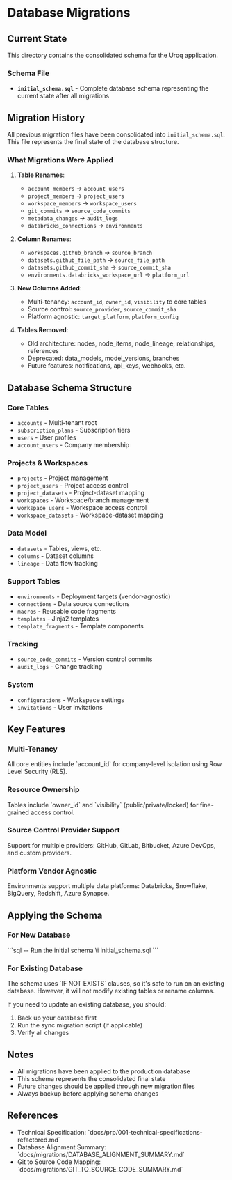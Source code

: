 # Database Migrations

## Current State

This directory contains the consolidated schema for the Uroq application.

### Schema File

- **`initial_schema.sql`** - Complete database schema representing the current state after all migrations

## Migration History

All previous migration files have been consolidated into `initial_schema.sql`. This file represents the final state of the database structure.

### What Migrations Were Applied

1. **Table Renames**:
   - `account_members` → `account_users`
   - `project_members` → `project_users`
   - `workspace_members` → `workspace_users`
   - `git_commits` → `source_code_commits`
   - `metadata_changes` → `audit_logs`
   - `databricks_connections` → `environments`

2. **Column Renames**:
   - `workspaces.github_branch` → `source_branch`
   - `datasets.github_file_path` → `source_file_path`
   - `datasets.github_commit_sha` → `source_commit_sha`
   - `environments.databricks_workspace_url` → `platform_url`

3. **New Columns Added**:
   - Multi-tenancy: `account_id`, `owner_id`, `visibility` to core tables
   - Source control: `source_provider`, `source_commit_sha`
   - Platform agnostic: `target_platform`, `platform_config`

4. **Tables Removed**:
   - Old architecture: nodes, node_items, node_lineage, relationships, references
   - Deprecated: data_models, model_versions, branches
   - Future features: notifications, api_keys, webhooks, etc.

## Database Schema Structure

### Core Tables
- `accounts` - Multi-tenant root
- `subscription_plans` - Subscription tiers
- `users` - User profiles
- `account_users` - Company membership

### Projects & Workspaces
- `projects` - Project management
- `project_users` - Project access control
- `project_datasets` - Project-dataset mapping
- `workspaces` - Workspace/branch management
- `workspace_users` - Workspace access control
- `workspace_datasets` - Workspace-dataset mapping

### Data Model
- `datasets` - Tables, views, etc.
- `columns` - Dataset columns
- `lineage` - Data flow tracking

### Support Tables
- `environments` - Deployment targets (vendor-agnostic)
- `connections` - Data source connections
- `macros` - Reusable code fragments
- `templates` - Jinja2 templates
- `template_fragments` - Template components

### Tracking
- `source_code_commits` - Version control commits
- `audit_logs` - Change tracking

### System
- `configurations` - Workspace settings
- `invitations` - User invitations

## Key Features

### Multi-Tenancy
All core entities include \`account_id\` for company-level isolation using Row Level Security (RLS).

### Resource Ownership
Tables include \`owner_id\` and \`visibility\` (public/private/locked) for fine-grained access control.

### Source Control Provider Support
Support for multiple providers: GitHub, GitLab, Bitbucket, Azure DevOps, and custom providers.

### Platform Vendor Agnostic
Environments support multiple data platforms: Databricks, Snowflake, BigQuery, Redshift, Azure Synapse.

## Applying the Schema

### For New Database
\`\`\`sql
-- Run the initial schema
\i initial_schema.sql
\`\`\`

### For Existing Database
The schema uses \`IF NOT EXISTS\` clauses, so it's safe to run on an existing database. However, it will not modify existing tables or rename columns.

If you need to update an existing database, you should:
1. Back up your database first
2. Run the sync migration script (if applicable)
3. Verify all changes

## Notes

- All migrations have been applied to the production database
- This schema represents the consolidated final state
- Future changes should be applied through new migration files
- Always backup before applying schema changes

## References

- Technical Specification: \`docs/prp/001-technical-specifications-refactored.md\`
- Database Alignment Summary: \`docs/migrations/DATABASE_ALIGNMENT_SUMMARY.md\`
- Git to Source Code Mapping: \`docs/migrations/GIT_TO_SOURCE_CODE_SUMMARY.md\`
